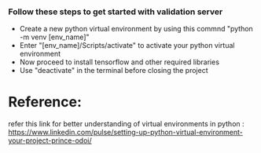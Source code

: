 ### Follow these steps to get started with validation server

<ul>
    <li>Create a new python virtual environment by using this commnd "python -m venv [env_name]"</li>
    <li>Enter "[env_name]/Scripts/activate" to activate your python virtual environment</li>
    <li>Now proceed to install tensorflow and other required libraries</li>
    <li>Use "deactivate" in the terminal before closing the project</li>
</ul>

# Reference:

refer this link for better understanding of virtual environments in python : https://www.linkedin.com/pulse/setting-up-python-virtual-environment-your-project-prince-odoi/